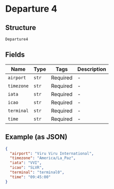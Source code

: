 
# Departure 4

## Structure

`Departure4`

## Fields

| Name | Type | Tags | Description |
|  --- | --- | --- | --- |
| `airport` | `str` | Required | - |
| `timezone` | `str` | Required | - |
| `iata` | `str` | Required | - |
| `icao` | `str` | Required | - |
| `terminal` | `str` | Required | - |
| `time` | `str` | Required | - |

## Example (as JSON)

```json
{
  "airport": "Viru Viru International",
  "timezone": "America/La_Paz",
  "iata": "VVI",
  "icao": "SLVR",
  "terminal": "terminal0",
  "time": "09:45:00"
}
```

